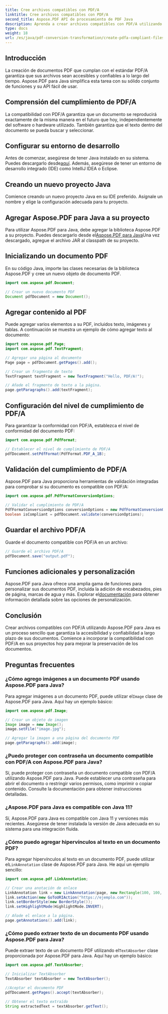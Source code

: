 ```yaml
---
title: Cree archivos compatibles con PDF/A
linktitle: Cree archivos compatibles con PDF/A
second_title: Aspose.PDF API de procesamiento de PDF Java
description: Aprenda a crear archivos compatibles con PDF/A utilizando Aspose.PDF para Java. Guía paso a paso con ejemplos de código para archivos PDF estándar de la industria.
type: docs
weight: 18
url: /es/java/pdf-conversion-transformation/create-pdfa-compliant-files/
---
```


## Introducción

La creación de documentos PDF que cumplan con el estándar PDF/A garantiza que sus archivos sean accesibles y confiables a lo largo del tiempo. Aspose.PDF para Java simplifica esta tarea con su sólido conjunto de funciones y su API fácil de usar.

## Comprensión del cumplimiento de PDF/A

La compatibilidad con PDF/A garantiza que un documento se reproducirá exactamente de la misma manera en el futuro que hoy, independientemente del software o hardware utilizado. También garantiza que el texto dentro del documento se pueda buscar y seleccionar.

## Configurar su entorno de desarrollo

 Antes de comenzar, asegúrese de tener Java instalado en su sistema. Puedes descargarlo desde[aquí](https://www.java.com/download/). Además, asegúrese de tener un entorno de desarrollo integrado (IDE) como IntelliJ IDEA o Eclipse.

## Creando un nuevo proyecto Java

Comience creando un nuevo proyecto Java en su IDE preferido. Asígnale un nombre y elige la configuración adecuada para tu proyecto.

## Agregar Aspose.PDF para Java a su proyecto

 Para utilizar Aspose.PDF para Java, debe agregar la biblioteca Aspose.PDF a su proyecto. Puedes descargarlo desde el[Aspose.PDF para Java](https://releases.aspose.com/pdf/java/)Una vez descargado, agregue el archivo JAR al classpath de su proyecto.

## Inicializando un documento PDF

En su código Java, importe las clases necesarias de la biblioteca Aspose.PDF y cree un nuevo objeto de documento PDF.

```java
import com.aspose.pdf.Document;

// Crear un nuevo documento PDF
Document pdfDocument = new Document();
```

## Agregar contenido al PDF

Puede agregar varios elementos a su PDF, incluidos texto, imágenes y tablas. A continuación se muestra un ejemplo de cómo agregar texto al documento:

```java
import com.aspose.pdf.Page;
import com.aspose.pdf.TextFragment;

// Agregar una página al documento
Page page = pdfDocument.getPages().add();

// Crear un fragmento de texto
TextFragment textFragment = new TextFragment("Hello, PDF/A!");

// Añade el fragmento de texto a la página.
page.getParagraphs().add(textFragment);
```

## Configuración del nivel de cumplimiento de PDF/A

Para garantizar la conformidad con PDF/A, establezca el nivel de conformidad del documento PDF:

```java
import com.aspose.pdf.PdfFormat;

// Establecer el nivel de cumplimiento de PDF/A
pdfDocument.setPdfFormat(PdfFormat.PDF_A_1B);
```

## Validación del cumplimiento de PDF/A

Aspose.PDF para Java proporciona herramientas de validación integradas para comprobar si su documento es compatible con PDF/A:

```java
import com.aspose.pdf.PdfFormatConversionOptions;

// Validar el cumplimiento de PDF/A
PdfFormatConversionOptions conversionOptions = new PdfFormatConversionOptions(PdfFormat.PDF_A_1B, new PdfFormatConversionOptions(), 1000);
boolean isCompliant = pdfDocument.validate(conversionOptions);
```

## Guardar el archivo PDF/A

Guarde el documento compatible con PDF/A en un archivo:

```java
// Guarde el archivo PDF/A
pdfDocument.save("output.pdf");
```

## Funciones adicionales y personalización

Aspose.PDF para Java ofrece una amplia gama de funciones para personalizar sus documentos PDF, incluida la adición de encabezados, pies de página, marcas de agua y más. Explorar el[documentación](https://reference.aspose.com/pdf/java/) para obtener información detallada sobre las opciones de personalización.

## Conclusión

Crear archivos compatibles con PDF/A utilizando Aspose.PDF para Java es un proceso sencillo que garantiza la accesibilidad y confiabilidad a largo plazo de sus documentos. Comience a incorporar la compatibilidad con PDF/A en sus proyectos hoy para mejorar la preservación de los documentos.

## Preguntas frecuentes

### ¿Cómo agrego imágenes a un documento PDF usando Aspose.PDF para Java?

 Para agregar imágenes a un documento PDF, puede utilizar el`Image` clase de Aspose.PDF para Java. Aquí hay un ejemplo básico:

```java
import com.aspose.pdf.Image;

// Crear un objeto de imagen
Image image = new Image();
image.setFile("image.jpg");

// Agregar la imagen a una página del documento PDF
page.getParagraphs().add(image);
```

### ¿Puedo proteger con contraseña un documento compatible con PDF/A con Aspose.PDF para Java?

Sí, puede proteger con contraseña un documento compatible con PDF/A utilizando Aspose.PDF para Java. Puede establecer una contraseña para abrir el documento o restringir varios permisos, como imprimir o copiar contenido. Consulte la documentación para obtener instrucciones detalladas.

### ¿Aspose.PDF para Java es compatible con Java 11?

Sí, Aspose.PDF para Java es compatible con Java 11 y versiones más recientes. Asegúrese de tener instalada la versión de Java adecuada en su sistema para una integración fluida.

### ¿Cómo puedo agregar hipervínculos al texto en un documento PDF?

 Para agregar hipervínculos al texto en un documento PDF, puede utilizar el`LinkAnnotation` clase de Aspose.PDF para Java. He aquí un ejemplo sencillo:

```java
import com.aspose.pdf.LinkAnnotation;

// Crear una anotación de enlace
LinkAnnotation link = new LinkAnnotation(page, new Rectangle(100, 100, 200, 120));
link.setAction(new GoToURIAction("https://ejemplo.com"));
link.setBorderStyle(new BorderStyle());
link.setHighlightMode(HighlightMode.INVERT);

// Añade el enlace a la página.
page.getAnnotations().add(link);
```

### ¿Cómo puedo extraer texto de un documento PDF usando Aspose.PDF para Java?

 Puede extraer texto de un documento PDF utilizando el`TextAbsorber` clase proporcionada por Aspose.PDF para Java. Aquí hay un ejemplo básico:

```java
import com.aspose.pdf.TextAbsorber;

// Inicializar TextAbsorber
TextAbsorber textAbsorber = new TextAbsorber();

//Aceptar el documento PDF
pdfDocument.getPages().accept(textAbsorber);

// Obtener el texto extraído
String extractedText = textAbsorber.getText();
```